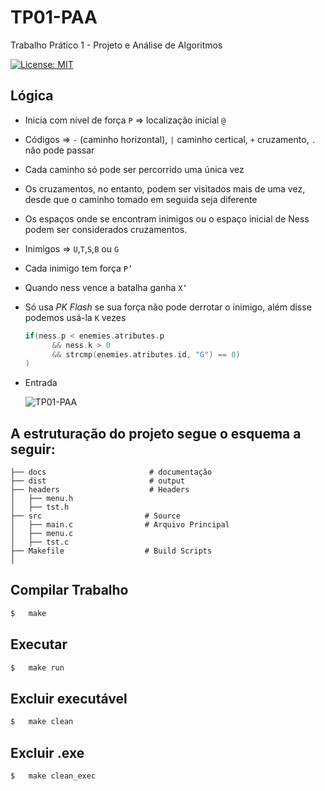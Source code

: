 # TP01-PAA

Trabalho Prático 1 - Projeto e Análise de Algoritmos

[![License: MIT](https://img.shields.io/badge/License-MIT-blue.svg)](https://opensource.org/licenses/MIT)

## Lógica

- Inicia com nível de força `P` ⇒ localização inicial `@`
- Códigos ⇒ `-` (caminho horizontal), `|` caminho certical, `+` cruzamento, `.` não pode passar
- Cada caminho só pode ser percorrido uma única vez
- Os cruzamentos, no entanto, podem ser visitados mais de uma vez, desde que o caminho tomado em seguida seja diferente
- Os espaços onde se encontram inimigos ou o espaço inicial de Ness podem ser
  considerados cruzamentos.
- Inimigos ⇒ `U`,`T`,`S`,`B` ou `G`
- Cada inimigo tem força `P’`
- Quando ness vence a batalha ganha `X’`
- Só usa _PK Flash_ se sua força não pode derrotar o inimigo, além disse podemos usá-la `K` vezes

  ```c
  if(ness.p < enemies.atributes.p
  		&& ness.k > 0
  		&& strcmp(enemies.atributes.id, "G") == 0)
  )
  ```

- Entrada

  ![TP01-PAA](https://user-images.githubusercontent.com/45442173/153578541-cf187ec2-b9c2-4fbe-ba53-ecc2d2e96fee.png)

## A estruturação do projeto segue o esquema a seguir:

    ├── docs                       # documentação
    ├── dist                       # output
    ├── headers                    # Headers
    │   ├── menu.h
    │   ├── tst.h
    ├── src                       # Source
    │   ├── main.c                # Arquivo Principal
    │   ├── menu.c
    │   ├── tst.c
    ├── Makefile                  # Build Scripts
    │

## Compilar Trabalho

```sh
$   make
```

## Executar

```sh
$   make run
```

## Excluir executável

```sh
$   make clean
```

## Excluir .exe

```sh
$   make clean_exec
```
